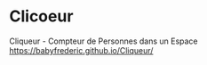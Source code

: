 # Clicoeur
 Cliqueur - Compteur de Personnes dans un Espace
 https://babyfrederic.github.io/Cliqueur/
